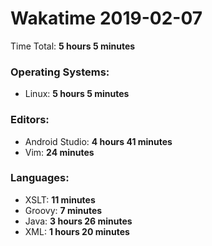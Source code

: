 # Wakatime 2019-02-07

Time Total: **5 hours 5 minutes**

### Operating Systems:
- Linux: **5 hours 5 minutes** 

### Editors:
- Android Studio: **4 hours 41 minutes** 
- Vim: **24 minutes** 

### Languages:
- XSLT: **11 minutes** 
- Groovy: **7 minutes** 
- Java: **3 hours 26 minutes** 
- XML: **1 hours 20 minutes** 


